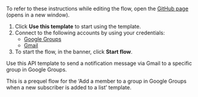 To refer to these instructions while editing the flow, open the [GitHub page](https://github.com/ot4i/app-connect-templates/tree/main/resources/markdown/Send%20a%20notification%20message%20via%20Gmail%20to%20a%20specific%20group%20in%20Google%20Groups_instructions.md) (opens in a new window).

1. Click **Use this template** to start using the template.
2. Connect to the following accounts by using your credentials:
   - [Google Groups](https://ibm.biz/acgooglegroups) 
   - [Gmail](https://ibm.biz/acgmail)
3. To start the flow, in the banner, click **Start flow**.


Use this API  template to send a notification message via Gmail to a specific group in Google Groups. 

This is a prequel flow for the ‘Add a member to a group in Google Groups when a new subscriber is added to a list’ template.